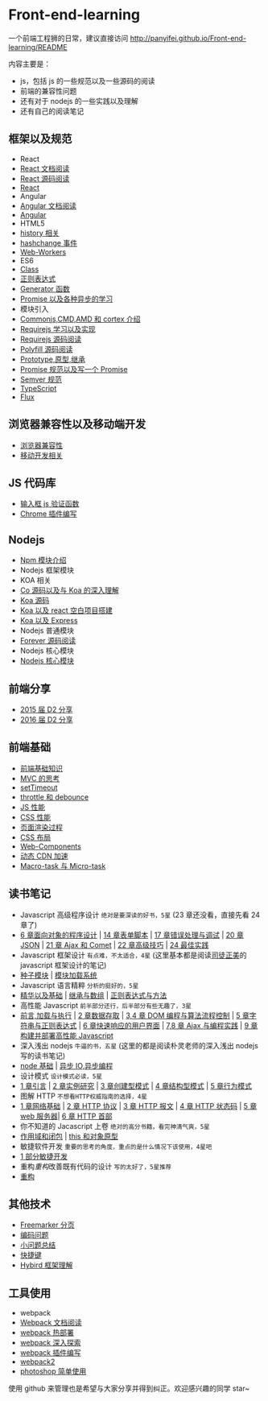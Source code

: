 # Front-end-learning

一个前端工程狮的日常，建议直接访问 http://panyifei.github.io/Front-end-learning/README

内容主要是：

- js，包括 js 的一些规范以及一些源码的阅读
- 前端的兼容性问题
- 还有对于 nodejs 的一些实践以及理解
- 还有自己的阅读笔记

## 框架以及规范

- React
- [React 文档阅读][71]
- [React 源码阅读][91]
- [React][20]
- Angular
- [Angular 文档阅读][92]
- [Angular][30]
- HTML5
- [history 相关][4]
- [hashchange 事件][7]
- [Web-Workers][63]
- ES6
- [Class][98]
- [正则表达式][14]
- [Generator 函数][19]
- [Promise 以及各种异步的学习][3]
- 模块引入
- [Commonjs,CMD,AMD 和 cortex 介绍][1]
- [Requirejs 学习以及实现][64]
- [Requirejs 源码阅读][65]
- [Polyfill 源码阅读][33]
- [Prototype,原型,继承][35]
- [Promise 规范以及写一个 Promise][46]
- [Semver 规范][47]
- [TypeScript][66]
- [Flux][76]

## 浏览器兼容性以及移动端开发

- [浏览器兼容性][8]
- [移动开发相关][9]

## JS 代码库

- [输入框 js 验证函数][17]
- [Chrome 插件编写][25]

## Nodejs

- [Npm 模块介绍][29]
- Nodejs 框架模块
- KOA 相关
- [Co 源码以及与 Koa 的深入理解][39]
- [Koa 源码][42]
- [Koa 以及 react 空白项目搭建][28]
- [Koa 以及 Express][27]
- Nodejs 普通模块
- [Forever 源码阅读][31]
- Nodejs 核心模块
- [Nodejs 核心模块][32]

## 前端分享

- [2015 届 D2 分享][38]
- [2016 届 D2 分享][38]

## 前端基础

- [前端基础知识][44]
- [MVC 的思考][93]
- [setTimeout][49]
- [throttle 和 debounce][56]
- [JS 性能][59]
- [CSS 性能][52]
- [页面渲染过程][53]
- [CSS 布局][54]
- [Web-Components][73]
- [动态 CDN 加速][88]
- [Macro-task 与 Micro-task][48]

## 读书笔记

- Javascript 高级程序设计 `绝对是要深读的好书，5星` (23 章还没看，直接先看 24 章了)
- [6 章面向对象的程序设计][51] | [14 章表单脚本][21] | [17 章错误处理与调试][23] | [20 章 JSON][24] | [21 章 Ajax 和 Comet][26] | [22 章高级技巧][36] | [24 最佳实践][57]
- Javascript 框架设计 `有点难，不太适合，4星` (这里基本都是阅读[司徒正美](https://github.com/RubyLouvre)的 javascript 框架设计的笔记)
- [种子模块][5] | [模块加载系统][11]
- Javascript 语言精粹 `分析的挺好的，5星`
- [精华以及基础][50] | [继承与数组][55] | [正则表达式与方法][58]
- 高性能 Javascript `前半部分还行，后半部分有些无趣了，3星`
- [前言,加载与执行][60] | [2 章数据存取][61] | [3,4 章 DOM 编程与算法流程控制][62] | [5 章字符串与正则表达式][67] | [6 章快速响应的用户界面][68] | [7,8 章 Ajax 与编程实践][70] | [9 章构建并部署高性能 Javascript][74]
- 深入浅出 nodejs `牛逼的书，五星` (这里的都是阅读朴灵老师的深入浅出 nodejs 写的读书笔记)
- [node 基础][43] | [异步 IO,异步编程][45]
- 设计模式 `设计模式必读，5星`
- [1 章引言][75] | [2 章实例研究][77] | [3 章创建型模式][78] | [4 章结构型模式][84] | [5 章行为模式][85]
- 图解 HTTP `不想看HTTP权威指南的选择，4星`
- [1 章网络基础][72] | [2 章 HTTP 协议][79] | [3 章 HTTP 报文][80] | [4 章 HTTP 状态码][81] | [5 章 web 服务器][82]| [6 章 HTTP 首部][83]
- 你不知道的 Jacascript 上卷 `绝对的高分书籍，看完神清气爽，5星`
- [作用域和闭包][87] | [this 和对象原型][90]
- 敏捷软件开发 `重要的思考的角度，重点的是什么情况下该使用，4星吧`
- [1 部分敏捷开发][89]
- 重构*重构*改善既有代码的设计 `写的太好了，5星推荐`
- [重构][100]

## 其他技术

- [Freemarker 分页][40]
- [编码问题][15]
- [小问题总结][16]
- [快捷键][22]
- [Hybird 框架理解][37]

## 工具使用

- webpack
- [Webpack 文档阅读][86]
- [webpack 热部署][95]
- [webpack 深入探索][96]
- [webpack 插件编写][94]
- [webpack2][99]
- [photoshop 简单使用][12]

使用 github 来管理也是希望与大家分享并得到纠正。欢迎感兴趣的同学 star~

[1]: ./框架以及规范/模块引入/Commonjs,CMD,AMD和cortex介绍.md
[3]: ./框架以及规范/ECMAScript6/Promise以及各种异步的学习.md
[4]: ./框架以及规范/HTML5/history相关.md
[5]: ./读书笔记/Javascript框架设计/种子模块.md
[6]: ./其他技术/Markdown使用心得.md
[7]: ./框架以及规范/HTML5/hashchange事件.md
[8]: ./浏览器兼容性以及移动端开发/浏览器兼容性.md
[9]: ./浏览器兼容性以及移动端开发/移动开发相关.md
[10]: ./工具使用/Chrome,Sublime插件推荐.md
[11]: ./读书笔记/Javascript框架设计/模块加载系统.md
[12]: ./工具使用/photoshop简单使用.md
[14]: ./框架以及规范/ECMAScript6/正则表达式.md
[15]: ./其他技术/编码问题.md
[16]: ./其他技术/小问题总结.md
[17]: ./JS代码库/输入框js验证函数.md
[18]: ./其他技术/Cookie，Session，Localstorage.md
[19]: ./框架以及规范/ECMAScript6/Generator函数.md
[20]: ./框架以及规范/React/React.md
[21]: ./读书笔记/Javascript高级程序设计/14章表单脚本.md
[22]: ./其他技术/快捷键.md
[23]: ./读书笔记/Javascript高级程序设计/17错误处理与调试.md
[24]: ./读书笔记/Javascript高级程序设计/20JSON.md
[25]: ./JS代码库/Chrome插件编写.md
[26]: ./读书笔记/Javascript高级程序设计/21Ajax和Comet.md
[27]: ./Nodejs/Nodejs框架模块/Koa以及Express.md
[28]: ./Nodejs/Nodejs框架模块/Koa以及react空白项目搭建.md
[29]: ./Nodejs/Npm模块.md
[30]: ./框架以及规范/Angular/Angular.md
[31]: ./Nodejs/Nodejs普通模块/Forever源码阅读.md
[32]: ./Nodejs/Nodejs核心模块/Nodejs核心模块.md
[33]: ./框架以及规范/Polyfill源码阅读.md
[34]: ./工具使用/Atom.md
[35]: ./框架以及规范/Prototype,原型链,继承.md
[36]: ./读书笔记/Javascript高级程序设计/22高级技巧.md
[37]: ./其他技术/Hybird框架理解.md
[38]: ./前端分享/2015届D2分享.md
[39]: ./Nodejs/Nodejs框架模块/Co源码以及与Koa的深入理解.md
[40]: ./其他技术/Freemarker分页.md
[42]: ./Nodejs/Nodejs框架模块/Koa源码.md
[43]: ./读书笔记/深入浅出nodejs/node基础.md
[44]: ./前端基础/前端基础知识.md
[45]: ./读书笔记/深入浅出nodejs/异步IO,异步编程.md
[46]: ./框架以及规范/Promise.md
[47]: ./框架以及规范/Semver规范.md
[48]: ./前端基础/Macro-task与Micro-task.md
[49]: ./前端基础/setTimeout.md
[50]: ./读书笔记/Javascript语言精粹/精华以及基础.md
[51]: ./读书笔记/Javascript高级程序设计/6章面向对象的程序设计.md
[52]: ./前端基础/CSS性能.md
[53]: ./前端基础/页面渲染过程.md
[54]: ./前端基础/CSS布局.md
[55]: ./读书笔记/Javascript语言精粹/继承与数组.md
[56]: ./前端基础/throttle和debounce.md
[57]: ./读书笔记/Javascript高级程序设计/24最佳实践.md
[58]: ./读书笔记/Javascript语言精粹/正则表达式与方法.md
[59]: ./前端基础/JS性能.md
[60]: ./读书笔记/高性能js/前言，加载与执行.md
[61]: ./读书笔记/高性能js/2章数据存取.md
[62]: ./读书笔记/高性能js/3,4章DOM编程与算法流程控制.md
[63]: ./框架以及规范/HTML5/Web-Workers.md
[64]: ./框架以及规范/模块引入/Requirejs学习以及实现.md
[65]: ./框架以及规范/模块引入/Requirejs源码阅读.md
[66]: ./框架以及规范/TypeScript.md
[67]: ./读书笔记/高性能js/5章字符串和正则表达式.md
[68]: ./读书笔记/高性能js/6章快速响应的用户界面.md
[70]: ./读书笔记/高性能js/7,8章Ajax与编程实践.md
[71]: ./框架以及规范/React/React文档阅读.md
[72]: ./读书笔记/图解HTTP/1章网络基础.md
[73]: ./前端基础/Web-Components.md
[74]: ./读书笔记/高性能js/9章构建并部署高性能js.md
[75]: ./读书笔记/设计模式/1章引言.md
[76]: ./框架以及规范/Flux.md
[77]: ./读书笔记/设计模式/2章实例研究.md
[78]: ./读书笔记/设计模式/3章创建型模式.md
[79]: ./读书笔记/图解HTTP/2章HTTP协议.md
[80]: ./读书笔记/图解HTTP/3章HTTP报文.md
[81]: ./读书笔记/图解HTTP/4章HTTP状态码.md
[82]: ./读书笔记/图解HTTP/5章web服务器.md
[83]: ./读书笔记/图解HTTP/6章HTTP首部.md
[84]: ./读书笔记/设计模式/4章结构型模式.md
[85]: ./读书笔记/设计模式/5章行为模式.md
[86]: ./工具使用/webpack/webpack文档阅读.md
[87]: ./读书笔记/你不知道的js上卷/作用域和闭包.md
[88]: ./前端基础/动态CDN加速.md
[89]: ./读书笔记/敏捷软件开发/1部分敏捷开发.md
[90]: ./读书笔记/你不知道的js上卷/this和对象原型.md
[91]: ./框架以及规范/React/React源码阅读.md
[92]: ./框架以及规范/Angular/Angular文档阅读.md
[93]: ./前端基础/MVC的思考.md
[94]: ./工具使用/webpack/webpack插件编写.md
[95]: ./工具使用/webpack/webpack热部署.md
[96]: ./工具使用/webpack/webpack深入探索.md
[97]: ./前端分享/2016届D2分享.md
[98]: ./框架以及规范/ECMAScript6/Class.md
[99]: ./工具使用/webpack/webpack2.md
[100]: ./读书笔记/重构/重构.md
